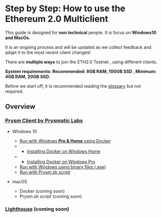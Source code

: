 # Step by Step: How to use the Ethereum 2.0 Multiclient

This guide is designed for **non technical** people. It is focus on **Windows10 and MacOs**.

It is an ongoing process and will be updated as we collect feedback and adapt it to  the most recent client changes!

There are **multiple ways** to join the ETH2.0 Testnet , using different clients.

**System requirements: Recommended: 8GB RAM, 100GB SSD , Minimum: 4GB RAM, 20GB SSD.**

Before we start off, it is recommended reading the [glossary](https://kb.beaconcha.in/glossary) but not required.

## Overview

### [Prysm Client by Prysmatic Labs](https://prysmaticlabs.com/)

* Windows 10

  * [Run with Windows **Pro & Home** using Docker](https://kb.beaconcha.in/tutorial-eth2-multiclient/run-beaconnode-and-validator)
  * * [Installing Docker on Windows Home](https://kb.beaconcha.in/tutorial-eth2-multiclient/run-beaconnode-and-validator/installdocker)
  * * [Installing Docker on Windows Pro](https://kb.beaconcha.in/tutorial-eth2-multiclient/run-beaconnode-and-validator/installingdocker)
  * [Run with Windows using binary files \(.exe\) ](https://kb.beaconcha.in/tutorial-eth2-multiclient/binary-beaconnode-and-validator)
  * [Run with Prysm.sh script](https://kb.beaconcha.in/tutorial-eth2-multiclient/binary-beaconnode-and-validator-1)

* macOS
  * Docker \(coming soon\)
  * Prysm.sh script \(coming soon\)

### [Lighthouse](https://lighthouse.sigmaprime.io/) \(coming soon\)

## 

